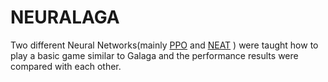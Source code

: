 # NEURALAGA

Two different Neural Networks(mainly [PPO](https://blog.openai.com/openai-baselines-ppo/) and [NEAT](http://nn.cs.utexas.edu/downloads/papers/stanley.ec02.pdf) ) were taught how to play a basic game similar to Galaga and the performance results were compared with each other. 
